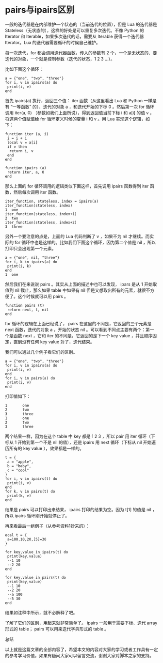 # pairs与ipairs区别
一般的迭代器是在内部维护一个状态的（当前迭代的位置），但是 Lua 的迭代器是 Stateless（无状态的），这样的好处是可以重复多次迭代。不像 Python 的 Iterator 和 Iterable，如果多次迭代的话，需要从 Iterable 获得一个迭代器 Iterator。Lua 的迭代器需要循环的时候自己维护。

每一次迭代，for 都会调用迭代器函数，传入的参数有 2 个，一个是无状态的、要迭代的对象，一个就是控制参数（迭代的状态，1 2 3 …）。

比如下面这个循环：
```
a = {"one", "two", "three"}
for i, v in ipairs(a) do
 print(i, v)
end
```
首先 ipairs(a) 执行，返回三个值： iter 函数（从这里看出 Lua 和 Python 一样是有 “一等函数” 的），迭代的对象 a ，和迭代开始的下标 0 。然后第一次 for 循环调用 iter(a, 0) （参数如我们上面所说），得到返回值当前下标 i 和 a[i] 的值 v ，将这两个值赋值给 for 循环定义时候的变量 i 和 v 。用 Lua 实现这个逻辑，如下：
```
function iter (a, i)
 i = i + 1
 local v = a[i]
 if v then
  return i, v
 end
end
  
function ipairs (a)
 return iter, a, 0
end
```
那么上面的 for 循环调用的逻辑类似下面这样，首先调用 ipairs 函数得到 iter 函数，然后每次调用 iter 函数。
```
iter_function, stateless, index = ipairs(a)
iter_function(stateless, index)
1  one
iter_function(stateless, index+1)
2  two
iter_function(stateless, index+2)
3  three
```
另外一个要注意的点是，上面的 Lua 代码判断了 v ，如果不为 nil 才继续。而实际的 for 循环中也是这样的。比如我们下面这个循环，因为第二个值是 nil ，所以打印只会出现第一个元素。
```
a = {"one", nil, "three"}
for i, k in ipairs(a) do
 print(i, k)
end
1  one
```
然后我们在来说说 pairs 。其实从上面的描述中也可以发现， ipars 是从 1 开始取值到 nil 截止，那么如果 table 中如果有 nil 但是又想取出所有的元素，就很不方便了。这个时候就可以用 pairs 。
```
function pairs (t)
 return next, t, nil
end
```
for 循环的逻辑在上面已经说了， pairs 在这里的不同是，它返回的三个元素是 next 函数，迭代的对象 a ，开始的状态 nil 。可以看到不同点主要有两个：第一个是函数 next ，它和 iter 的不同是，它返回的是下一个 key value ，并且顺序固定，直到没有任何 key value 对了，迭代结束。

我们可以通过几个例子看它们的区别。
```
a = {"one", "two", "three"}
for i, v in ipairs(a) do
 print(i, v)
end
for i, v in pairs(a) do
 print(i, v)
end
```
打印值如下：
```
1       one
2       two
3       three
1       one
2       two
3       three
```
两个结果一样，因为在这个 table 中 key 都是 1 2 3 ，所以 pair 用 iter 循环（下标从 1 开始到第一个不是 nil 的值），还是 ipairs 用 next 循环（下标从 nil 开始遍历所有的 key value ），效果都是一样的。
```
t = {
 a = "apple",
 b = "baby",
 c = "cool"
}
for i, v in ipairs(t) do
 print(i, v)
end
for k, v in pairs(t) do
 print(k, v)
end
```
结果是 pairs 可以打印出来结果， ipairs 打印的结果为空。因为 t[1] 的值是 nil ，所以 ipairs 循环刚开始就停止了。

再来看最后一组例子（从参考资料1抄来的）：
```
ocal t = {
 a=100,10,20,[5]=30
}
  
for key,value in ipairs(t) do
 print(key,value) 
 --1 10
 --2 20
end
  
for key,value in pairs(t) do
 print(key,value) 
 --1 10
 --2 20
 --a 100
 --5 30
end
```
结果如注释中所示，就不必解释了吧。

了解了它们的区别，用起来就非常简单了。 ipairs 一般用于需要下标、迭代 array 形式的 table； pairs 可以用来迭代字典形式的 table 。

总结

以上就是这篇文章的全部内容了，希望本文的内容对大家的学习或者工作具有一定的参考学习价值，如果有疑问大家可以留言交流，谢谢大家对脚本之家的支持。